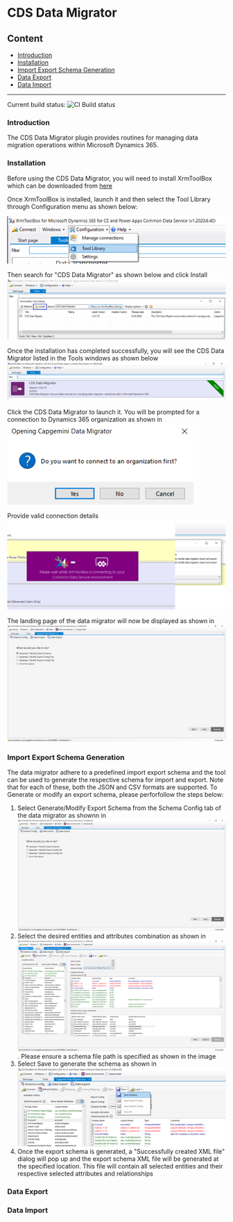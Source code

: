 # CDS Data Migrator

## Content
 - [Introduction](#Introduction)
 - [Installation](#Installation)
 - [Import Export Schema Generation](#Import-Export-Schema-Generation)
 - [Data Export](#Data-Export)
 - [Data Import](#Data-Import)
 
----

Current build status: <img src="https://capgeminiuk.visualstudio.com/Capgemini%20Reusable%20IP/_apis/build/status/NUGET%20CI%20Builds/XrmToolBox%20Plugin" alt="CI Build status">

### Introduction
The CDS Data Migrator plugin provides routines for managing data migration operations within Microsoft Dynamics 365.

### Installation
Before using the CDS Data Migrator, you will need to install XrmToolBox which can be downloaded from [here](https://www.xrmtoolbox.com/)

Once XrmToolBox is installed, launch it and then select the Tool Library through Configuration menu as shown below:

![Select Tool Library](images/SelectToolLibrary.png "Select Tool Library")

Then search for "CDS Data Migrator" as shown below and click Install
![Search for CDS Data Migrator](images/SearchForCDSDatamigration.png "Search for CDS Data Migrator")

Once the installation has completed successfully, you will see the CDS Data Migrator listed in the Tools windows as shown below
![CDS Data Migrator](images/CDSDataMigrator.png "CDS Data Migrator")

Click the CDS Data Migrator to launch it. You will be prompted for a connection to Dynamics 365 organization as shown in 
![Connectionstring prompt](images/ConnectionStringPrompt.png "Connectionstring prompt")

Provide valid connection details
![Connecting to Dynamics](images/ConnectingToDynamics.png "Connecting to Dynamics")

The landing page of the data migrator will now be displayed as shown in
![Data migrator landing page](images/DataMigratorLandingPage.png "Data migrator landing page")

### Import Export Schema Generation
The data migrator adhere to a predefined import export schema and the tool can be used to generate the respective schema for import and export. Note that for each of these, both the JSON and CSV formats are supported.
To Generate or modify an export schema, please perforfollow the steps below:
1) Select Generate/Modify Export Schema from the Schema Config tab of the data migrator as shownn in
![Data migrator landing page](images/DataMigratorLandingPage.png "Data migrator landing page")
2) Select the desired entities and attributes combination as shown in
![Export schema generation](images/ExportSchemaGeneration.png "Export schema generation"). Please ensure a schema file path is specified as shown in the image
3) Select Save to generate the schema as shown in ![Generate export schema](images/GenerateExportSchema.png "Generate export schema")
4) Once the export schema is generated, a "Successfully created XML file" dialog will pop up and the export schema XML file will be generated at the specified location. This file will contain all selected entities and their respective selected attributes and relationships 

### Data Export


### Data Import
